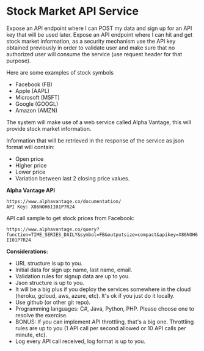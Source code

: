 # Stock Market API Service

Expose an API endpoint where I can POST my data and sign up for an API key that will be used later.
Expose an API endpoint where I can hit and get stock market information, as a security mechanism use the API key obtained previously in order to validate user and make sure that no authorized user will consume the service (use request header for that purpose). 

Here are some examples of stock symbols
- Facebook (FB)
- Apple (AAPL)
- Microsoft (MSFT)
- Google (GOOGL)
- Amazon (AMZN)

The system will make use of a web service called Alpha Vantage, this will provide stock market information.

Information that will be retrieved in the response of the service as json format will contain:
- Open price
- Higher price
- Lower price
- Variation between last 2 closing price values.

**Alpha Vantage API**
```
https://www.alphavantage.co/documentation/
API Key: X86NOH6II01P7R24
```

API call sample to get stock prices from Facebook:

`https://www.alphavantage.co/query?function=TIME_SERIES_DAILY&symbol=FB&outputsize=compact&apikey=X86NOH6II01P7R24`

**Considerations:**
- URL structure is up to you.
- Initial data for sign up: name, last name, email.
- Validation rules for signup data are up to you.
- Json structure is up to you.
- It will be a big plus if you deploy the services somewhere in the cloud (heroku, gcloud, aws, azure, etc). It's ok if you just do it locally.
- Use github (or other git repo).
- Programming languages: C#, Java, Python, PHP. Please choose one to resolve the exercise. 
- BONUS: If you can implement API throttling, that's a big one. Throttling rules are up to you (1 API call per second allowed or 10 API calls per minute, etc).
- Log every API call received, log format is up to you.

